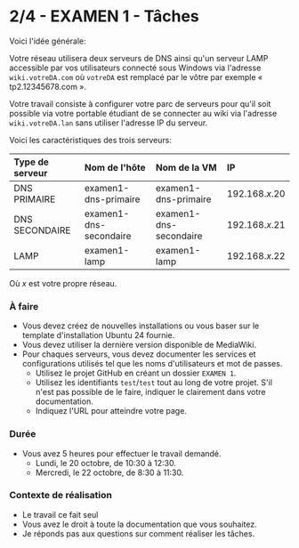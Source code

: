 # 2/4 - EXAMEN 1 - Tâches

Voici l'idée générale:

Votre réseau utilisera deux serveurs de DNS ainsi qu'un serveur LAMP accessible par vos utilisateurs connecté sous Windows via l'adresse `wiki.votreDA.com` où `votreDA` est remplacé par le vôtre par exemple « tp2.12345678.com ».

Votre travail consiste à configurer votre parc de serveurs pour qu'il soit possible via votre portable étudiant de se connecter au wiki via l'adresse  `wiki.votreDA.lan` sans utiliser l'adresse IP du serveur.

Voici les caractéristiques des trois serveurs:

| Type de serveur | Nom de l'hôte          | Nom de la VM           | IP             |
|:----------------|:-----------------------|:-----------------------|:---------------|
| DNS PRIMAIRE    | examen1-dns-primaire   | examen1-dns-primaire   | 192.168.*x*.20 |
| DNS SECONDAIRE  | examen1-dns-secondaire | examen1-dns-secondaire | 192.168.*x*.21 |
| LAMP            | examen1-lamp           | examen1-lamp           | 192.168.*x*.22 |

Où *x* est votre propre réseau.

### À faire
- Vous devez créez de nouvelles installations ou vous baser sur le template d'installation Ubuntu 24 fournie.
- Vous devez utiliser la dernière version disponible de MediaWiki.
- Pour chaques serveurs, vous devez documenter les services et configurations utilisés tel que les noms d'utilisateurs et mot de passes.
  - Utilisez le projet GitHub en créant un dossier `EXAMEN 1`. 
  - Utilisez les identifiants `test`/`test` tout au long de votre projet. S'il n'est pas possible de le faire, indiquer le clairement dans votre documentation.
  - Indiquez l'URL pour atteindre votre page.

### Durée
- Vous avez 5 heures pour effectuer le travail demandé.
  - Lundi, le 20 octobre, de 10:30 à 12:30.
  - Mercredi, le 22 octobre, de 8:30 à 11:30.

### Contexte de réalisation
- Le travail ce fait seul
- Vous avez le droit à toute la documentation que vous souhaitez.
- Je réponds pas aux questions sur comment réaliser les tâches.
